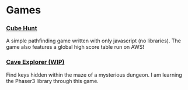 ---
---
# Games

### [Cube Hunt](./game_source/cubehunt/cubehunt.html)

A simple pathfinding game written with only javascript (no libraries).
The game also features a global high score table run on AWS!

### [Cave Explorer (WIP)](./game_source/caveexplorer/index.html)

Find keys hidden within the maze of a mysterious dungeon.
I am learning the Phaser3 library through this game.

